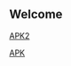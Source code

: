 ## Welcome

 [APK2](http://210.216.95.229:62002/log/1) 
 
 [APK](http://115.92.212.65:62006/dl/dl.do?link=2)
 
